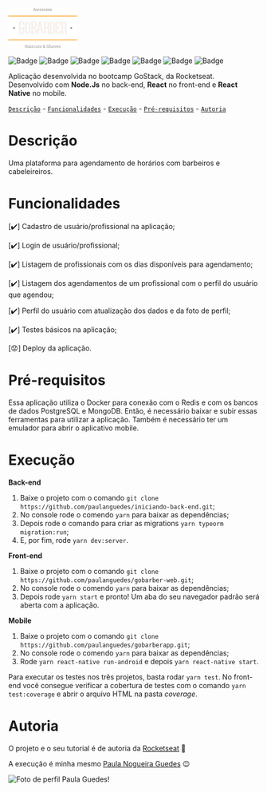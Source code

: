 ![GoBarber Logo](/src/shared/Logo.png)

![Badge](https://img.shields.io/static/v1?label=node.js&message=platform&color=green&style=flat)   ![Badge](https://img.shields.io/static/v1?label=react&message=framework&color=blue&style=flat)    ![Badge](https://img.shields.io/static/v1?label=react-native&message=framework&color=lightblue&style=flat)    ![Badge](https://img.shields.io/static/v1?label=PostgreSQL&message=database&color=darkblue&style=flat)    ![Badge](https://img.shields.io/static/v1?label=MongoDB&message=database&color=darkgreen&style=flat)   ![Badge](https://img.shields.io/static/v1?label=redis&message=cachebroker&color=darkred&style=flat)
![Badge](https://img.shields.io/static/v1?label=docker&message=shipping&color=blue&style=flat)

Aplicação desenvolvida no bootcamp GoStack, da Rocketseat. Desenvolvido com **Node.Js** no back-end, **React** no front-end e **React Native** no mobile.

[`Descrição`](#Descrição) - [`Funcionalidades`](#Funcionalidades) - [`Execução`](#Execução) - [`Pré-requisitos`](#Pré-requisitos) - [`Autoria`](#Autoria)

# Descrição

Uma plataforma para agendamento de horários com barbeiros e cabeleireiros.

# Funcionalidades

[✔️] Cadastro de usuário/profissional na aplicação;

[✔️] Login de usuário/profissional;

[✔️] Listagem de profissionais com os dias disponíveis para agendamento;

[✔️] Listagem dos agendamentos de um profissional com o perfil do usuário que agendou;

[✔️] Perfil do usuário com atualização dos dados e da foto de perfil;

[✔️] Testes básicos na aplicação;

[😟️] Deploy da aplicação.


# Pré-requisitos

Essa aplicação utiliza o Docker para conexão com o Redis e com os bancos de dados PostgreSQL e MongoDB. Então, é necessário baixar e subir essas ferramentas para utilizar a aplicação. Também é necessário ter um emulador para abrir o aplicativo mobile.

# Execução

**Back-end**
1. Baixe o projeto com o comando `git clone https://github.com/paulanguedes/iniciando-back-end.git`;
2. No console rode o comendo `yarn` para baixar as dependências;
3. Depois rode o comando para criar as migrations `yarn typeorm migration:run`;
4. E, por fim, rode `yarn dev:server`.

**Front-end**
1. Baixe o projeto com o comando `git clone https://github.com/paulanguedes/gobarber-web.git`;
2. No console rode o comendo `yarn` para baixar as dependências;
4. Depois rode `yarn start` e pronto! Um aba do seu navegador padrão será aberta com a aplicação.

**Mobile**
1. Baixe o projeto com o comando `git clone https://github.com/paulanguedes/gobarberapp.git`;
2. No console rode o comendo `yarn` para baixar as dependências;
4. Rode `yarn react-native run-android` e depois `yarn react-native start`.

Para executar os testes nos três projetos, basta rodar `yarn test`. No front-end você consegue verificar a cobertura de testes com o comando `yarn test:coverage` e abrir o arquivo HTML na pasta *coverage*.

# Autoria
O projeto e o seu tutorial é de autoria da [Rocketseat](https://rocketseat.com.br/) 🚀

A execução é minha mesmo [Paula Nogueira Guedes](https://www.linkedin.com/in/paulanguedes/) 😉️

![Foto de perfil Paula Guedes!](https://media-exp1.licdn.com/dms/image/C4E03AQHUtqm11bt6tw/profile-displayphoto-shrink_200_200/0/1617747963262?e=1627516800&v=beta&t=6UomQ0YSG7AYDZBGHippzcs3bPm-NAexJrp2pb8_k54)

